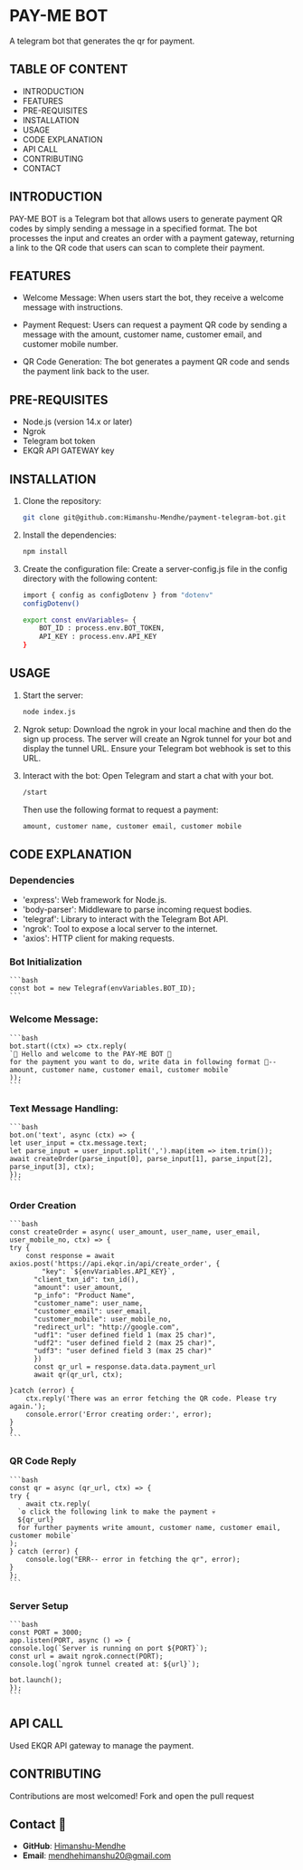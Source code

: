 # PAY-ME BOT

A telegram bot that generates the qr for payment.

## TABLE OF CONTENT

- INTRODUCTION
- FEATURES
- PRE-REQUISITES
- INSTALLATION
- USAGE
- CODE EXPLANATION
- API CALL
- CONTRIBUTING 
- CONTACT

## INTRODUCTION

PAY-ME BOT is a Telegram bot that allows users to generate payment QR codes by simply sending a message in a specified format. The bot processes the input and creates an order with a payment gateway, returning a link to the QR code that users can scan to complete their payment.

## FEATURES

- Welcome Message: When users start the bot, they receive a welcome message with instructions.

- Payment Request: Users can request a payment QR code by sending a message with the amount, customer name, customer email, and customer mobile number. 

- QR Code Generation: The bot generates a payment QR code and sends the payment link back to the user.

## PRE-REQUISITES

- Node.js (version 14.x or later)
- Ngrok
- Telegram bot token
- EKQR API GATEWAY key

## INSTALLATION

1. Clone the repository:
    ```bash
    git clone git@github.com:Himanshu-Mendhe/payment-telegram-bot.git

2. Install the dependencies:
    ```bash
    npm install
    ```

3. Create the configuration file:
Create a server-config.js file in the config directory with the following content:    
    ```bash
    import { config as configDotenv } from "dotenv"
    configDotenv()

    export const envVariables= {
        BOT_ID : process.env.BOT_TOKEN,
        API_KEY : process.env.API_KEY
    }
    ```

## USAGE

1. Start the server:
    ```bash
    node index.js
    ```

2. Ngrok setup:
Download the ngrok in your local machine and then do the sign up process. The server will create an Ngrok tunnel for your bot and display the tunnel URL. Ensure your Telegram bot webhook is set to this URL.    

3. Interact with the bot:
Open Telegram and start a chat with your bot.
    ```bash
    /start
    ```
    Then  use the following format to request a payment:
    ```bash
    amount, customer name, customer email, customer mobile
    ```

## CODE EXPLANATION

### Dependencies

- 'express': Web framework for Node.js.
- 'body-parser': Middleware to parse incoming request bodies.
- 'telegraf': Library to interact with the Telegram Bot API.
- 'ngrok': Tool to expose a local server to the internet.
- 'axios': HTTP client for making requests.

### Bot Initialization

    ```bash
    const bot = new Telegraf(envVariables.BOT_ID);
    ```

### Welcome Message:

    ```bash
    bot.start((ctx) => ctx.reply(
    `🙏 Hello and welcome to the PAY-ME BOT 🤑
    for the payment you want to do, write data in following format 🤝--
    amount, customer name, customer email, customer mobile`
    ));
    ```

### Text Message Handling:

    ```bash
    bot.on('text', async (ctx) => {
    let user_input = ctx.message.text;
    let parse_input = user_input.split(',').map(item => item.trim());
    await createOrder(parse_input[0], parse_input[1], parse_input[2], parse_input[3], ctx);
    });
    ```

### Order Creation

    ```bash
    const createOrder = async( user_amount, user_name, user_email, user_mobile_no, ctx) => {
    try {
        const response = await axios.post('https://api.ekqr.in/api/create_order', {
            "key": `${envVariables.API_KEY}`,
          "client_txn_id": txn_id(),
          "amount": user_amount,
          "p_info": "Product Name",
          "customer_name": user_name,
          "customer_email": user_email,
          "customer_mobile": user_mobile_no,
          "redirect_url": "http://google.com",
          "udf1": "user defined field 1 (max 25 char)",
          "udf2": "user defined field 2 (max 25 char)",
          "udf3": "user defined field 3 (max 25 char)"
          })
          const qr_url = response.data.data.payment_url
          await qr(qr_url, ctx);

    }catch (error) {
        ctx.reply('There was an error fetching the QR code. Please try again.');
        console.error('Error creating order:', error);
    }
    }
    ```

### QR Code Reply

    ```bash
    const qr = async (qr_url, ctx) => {
    try {
        await ctx.reply(
      `ʘ click the following link to make the payment 💀
      ${qr_url}
      for further payments write amount, customer name, customer email, customer mobile`
    );
    } catch (error) {
        console.log("ERR-- error in fetching the qr", error);
    }
    };
    ```

### Server Setup

    ```bash
    const PORT = 3000;
    app.listen(PORT, async () => {
    console.log(`Server is running on port ${PORT}`);
    const url = await ngrok.connect(PORT);
    console.log(`ngrok tunnel created at: ${url}`);

    bot.launch();
    });
    ```

## API CALL

Used EKQR API gateway to manage the payment.

## CONTRIBUTING 

Contributions are most welcomed!
Fork and open the pull request

## Contact 📇

- **GitHub**: [Himanshu-Mendhe](https://github.com/Himanshu-Mendhe)
- **Email**: mendhehimanshu20@gmail.com


